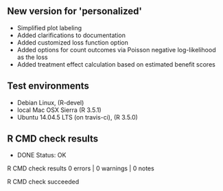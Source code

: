 ## New version for 'personalized'

* Simplified plot labeling
* Added clarifications to documentation
* Added customized loss function option
* Added options for count outcomes via Poisson negative log-likelihood as the loss
* Added treatment effect calculation based on estimated benefit scores

## Test environments

* Debian Linux, (R-devel)
* local Mac OSX Sierra (R 3.5.1)
* Ubuntu 14.04.5 LTS (on travis-ci), (R 3.5.0)

## R CMD check results

* DONE
Status: OK



R CMD check results
0 errors | 0 warnings | 0 notes

R CMD check succeeded

